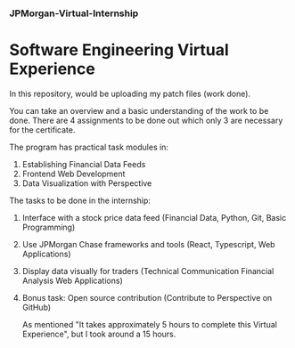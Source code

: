 ### JPMorgan-Virtual-Internship
# Software Engineering Virtual Experience

In this repository, would be uploading my patch files (work done).

You can take an overview and a basic understanding of the work to be done.
There are 4 assignments to be done out which only 3 are necessary for the certificate.



The program has practical task modules in:

1. Establishing Financial Data Feeds
2. Frontend Web Development
3. Data Visualization with Perspective



The tasks to be done in the internship:
1. Interface with a stock price data feed
   (Financial Data, Python, Git, Basic Programming)
   
2. Use JPMorgan Chase frameworks and tools
   (React, Typescript, Web Applications)
   
3. Display data visually for traders
   (Technical Communication Financial Analysis Web Applications)
   
4. Bonus task: Open source contribution
   (Contribute to Perspective on GitHub)
   
   
   As mentioned "It takes approximately 5 hours to complete this Virtual Experience",  but I took around a 15 hours.
